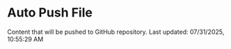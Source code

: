 # Auto Push File

Content that will be pushed to GitHub repository.
Last updated: 07/31/2025, 10:55:29 AM